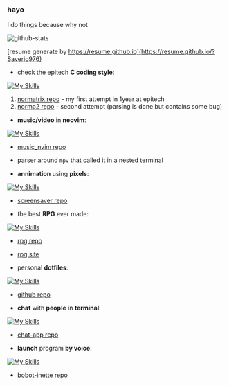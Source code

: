 ### hayo

I do things because why not

![github-stats](https://github-readme-stats.vercel.app/api/?username=Saverio976&count_private=true&theme=tokyonight&showicons=true)

[resume generate by https://resume.github.io](https://resume.github.io/?Saverio976)

- check the epitech **C coding style**:

[![My Skills](https://skillicons.dev/icons?i=python,regex)](https://skillicons.dev)
  1. [normatrix repo](https://github.com/Saverio976/NorMatrix)
    - my first attempt in 1year at epitech
  2. [norma2 repo](https://github.com/X-R-G-B/norma2)
    - second attempt (parsing is done but contains some bug)


- **music/video** in **neovim**:

[![My Skills](https://skillicons.dev/icons?i=lua,neovim)](https://skillicons.dev)
  - [music_nvim repo](https://github.com/Saverio976/music.nvim)
  - parser around `mpv` that called it in a nested terminal


- **annimation** using **pixels**:

[![My Skills](https://skillicons.dev/icons?i=c)](https://skillicons.dev)
  - [screensaver repo](https://github.com/Saverio976/ScreenSaver)


- the best **RPG** ever made:

[![My Skills](https://skillicons.dev/icons?i=c)](https://skillicons.dev)
  - [rpg repo](https://github.com/X-R-G-B/FlashBackToTheFuture)
  - [rpg site](https://x-r-g-b.github.io/html/creation_popup/fbttf.html)


- personal **dotfiles**:

[![My Skills](https://skillicons.dev/icons?i=bash,neovim,vim,linux)](https://skillicons.dev)
  - [github repo](https://github.com/Saverio976/dotfiles)


- **chat** with **people** in **terminal**:

[![My Skills](https://skillicons.dev/icons?i=python)](https://skillicons.dev)
  - [chat-app repo](https://github.com/Saverio976/Chat-App-TUI)


- **launch** program **by voice**:

[![My Skills](https://skillicons.dev/icons?i=python)](https://skillicons.dev)
  - [bobot-inette repo](https://github.com/Saverio976/bobot-inette)
